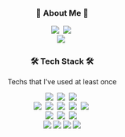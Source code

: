 <!-- <img src="https://capsule-render.vercel.app/api?type=waving&color=auto&height=200&section=header&text=SungBeen%20Hong&fontSize=40&animation=fadeIn&fontAlignY=35&theme=tokyonight" /> -->

<h3 align="center" style="margin-top:0">🌱 About Me 🌱</h3>
<!-- <p align="center">Junior Backend Engineer</p> -->

<p align="center">
  <a href="mailto:tjdqls1668@naver.com"><img src="https://img.shields.io/badge/Email-d14836?style=flat-square&logo=Gmail&logoColor=white&link=tjdqls1668@naver.com"/></a>&nbsp
  <!-- <a href="https://cerulean-icicle-a17.notion.site/Sophoca-fe1882867a7243b18343a93b28a0a64e" target="_blank" rel="noreferrer noopener"><img src="https://img.shields.io/badge/Resume-087CFA?style=flat-square&logo=Notion&logoColor=white&link=https://cerulean-icicle-a17.notion.site/Sophoca-fe1882867a7243b18343a93b28a0a64e"/></a>&nbsp -->
  <a href="https://velog.io/@tjdqls1668" target="_blank" rel="noreferrer noopener"><img src="https://img.shields.io/badge/Tech%20Blog-11B48A?style=flat-square&logo=velog&logoColor=white&link=https://velog.io/@tjdqls1668"/></a>&nbsp
  <br>
  <a href="https://github.com/sophoca" target="_blank" rel="noreferrer noopener"><img src="https://hits.seeyoufarm.com/api/count/incr/badge.svg?url=https%3A%2F%2Fgithub.com%2Fsophoca&count_bg=%233DA4C8&title_bg=%23000000&icon=github.svg&icon_color=%23E7E7E7&title=Github&edge_flat=true"/></a>&nbsp
</p>

<h3 align="center">🛠 Tech Stack 🛠</h3>

<p align="center"> Techs that I've used at least once </p>

<p align="center">
  <img src="https://img.shields.io/badge/Java-007396?style=flat-square&logo=Java&logoColor=white"/>&nbsp
  <img src="https://img.shields.io/badge/Javascript-ffb13b?style=flat-square&logo=javascript&logoColor=white"/>&nbsp
  <img src="https://img.shields.io/badge/Python-3766AB?style=flat-square&logo=Python&logoColor=white"/>&nbsp
  <br>
  <img src="https://img.shields.io/badge/SpringBoot-6DB33F?style=flat-square&logo=Spring&logoColor=white"/>&nbsp
  <img src="https://img.shields.io/badge/Django-092E20?style=flat-square&logo=Django&logoColor=white"/>&nbsp 
  <img src="https://img.shields.io/badge/MariaDB-003545?style=flat-square&logo=MariaDB&logoColor=white">&nbsp
  <img src="https://img.shields.io/badge/PostgreSQL-316192?style=flat-square&logo=postgresql&logoColor=white">&nbsp 
  <img src="https://img.shields.io/badge/AWS-333664?style=flat-square&logo=amazon-aws&logoColor=white"/>&nbsp
  <br>
  <img src="https://img.shields.io/badge/-React-20232A?style=flat-square&logo=react&logoColor=61DAFB">&nbsp
  <img src="https://img.shields.io/badge/-HTML5-E34F26?style=flat-square&logo=html5&logoColor=white">&nbsp
  <img src="https://img.shields.io/badge/CSS-1572B6?style=flat-square&logo=css3&logoColor=white"/>&nbsp
  <br>
  <img src="https://img.shields.io/badge/VSC-007ACC?style=flat-square&logo=VISUALSTUDIOCODE&logoColor=white"/>
  <img src="https://img.shields.io/badge/IntelliJ-FC801D?style=flat-square&logo=IntelliJ IDEA&logoColor=white"/>
  <img src="https://img.shields.io/badge/PyCharm-21D789?style=flat-square&logo=PyCharm&logoColor=white"/>
  <img src="https://img.shields.io/badge/DataGrip-AF1DF5?style=flat-square&logo=DataGrip&logoColor=white"/>
</p>

